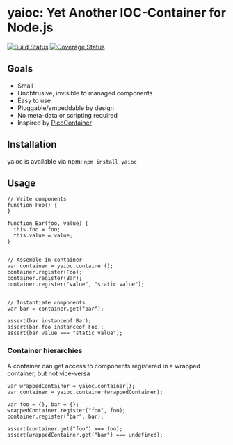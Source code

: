 # yaioc: Yet Another IOC-Container for Node.js

[![Build Status](https://travis-ci.org/bschaepper/yaioc.svg?branch=master)](https://travis-ci.org/bschaepper/yaioc)
[![Coverage Status](https://coveralls.io/repos/bschaepper/yaioc/badge.png?branch=master)](https://coveralls.io/r/bschaepper/yaioc?branch=master)

## Goals

* Small
* Unobtrusive, invisible to managed components
* Easy to use
* Pluggable/embeddable by design
* No meta-data or scripting required
* Inspired by [PicoContainer](http://picocontainer.codehaus.org)


## Installation

yaioc is available via npm: `npm install yaioc`

## Usage

    // Write components
    function Foo() {
    }
    
    function Bar(foo, value) {
      this.foo = foo;
      this.value = value;
    }


    // Assemble in container
    var container = yaioc.container();
    container.register(Foo);
    container.register(Bar);
    container.register("value", "static value");
    
    
    // Instantiate components
    var bar = container.get("bar");
    
    assert(bar instanceof Bar);
    assert(bar.foo instanceof Foo);
    assert(bar.value === "static value");

### Container hierarchies

A container can get access to components registered in a wrapped container, but not vice-versa 

    var wrappedContainer = yaioc.container();
    var container = yaioc.container(wrappedContainer);
    
    var foo = {}, bar = {};
    wrappedContainer.register("foo", foo);
    container.register("bar", bar);

    assert(container.get("foo") === foo);
    assert(wrappedContainer.get("bar") === undefined);
